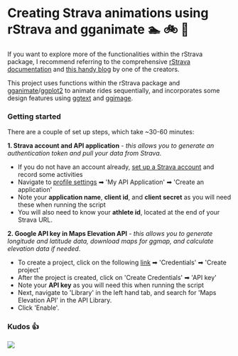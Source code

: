 # Creating Strava animations using rStrava and gganimate 🏊 🚲 🏃

If you want to explore more of the functionalities within the rStrava package, I recommend referring to the comprehensive [rStrava documentation](https://github.com/fawda123/rStrava)  and [this handy blog](https://padpadpadpad.github.io/post/animate-your-strava-activities-using-rstrava-and-gganimate/) by one of the creators.

This project uses functions within the rStrava package and [gganimate](https://github.com/thomasp85/gganimate)/[ggplot2](https://github.com/tidyverse/ggplot2) to animate rides sequentially, and incorporates some design features using [ggtext](https://github.com/wilkelab/ggtext) and [ggimage](https://github.com/GuangchuangYu/ggimage). 

### Getting started  
There are a couple of set up steps, which take ~30-60 minutes:

**1. Strava account and API application** - _this allows you to generate an authentication token and pull your data from Strava_.

- If you do not have an account already, [set up a Strava account](https://www.strava.com/) and record some activities
- Navigate to [profile settings](https://www.strava.com/settings/profile) ➡ 'My API Application' ➡ 'Create an application'
- Note your **application name**, **client id**, and **client secret** as you will need these when running the script
- You will also need to know your **athlete id**, located at the end of your Strava URL.

**2. Google API key in Maps Elevation API** - _this allows you to generate longitude and latitude data, download maps for ggmap, and calculate elevation data if needed_.

- To create a project, click on the following [link](https://developers.google.com/maps/documentation/elevation/get-api-key) ➡ 'Credentials' ➡ 'Create project'
- After the project is created, click on 'Create Credentials' ➡ 'API key'
- Note your **API key** as you will need this when running the script
- Next, navigate to 'Library' in the left hand tab, and search for 'Maps Elevation API' in the API Library.
- Click 'Enable'.

### Kudos 👍

![](animations/strava_anim.gif)




